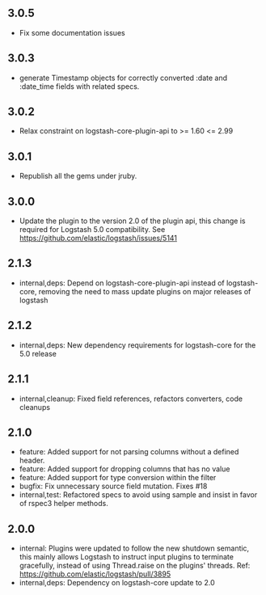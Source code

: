 ## 3.0.5
  - Fix some documentation issues

## 3.0.3
  - generate Timestamp objects for correctly converted :date and :date_time fields with related specs.

## 3.0.2
  - Relax constraint on logstash-core-plugin-api to >= 1.60 <= 2.99

## 3.0.1
  - Republish all the gems under jruby.
## 3.0.0
  - Update the plugin to the version 2.0 of the plugin api, this change is required for Logstash 5.0 compatibility. See https://github.com/elastic/logstash/issues/5141
## 2.1.3
 - internal,deps: Depend on logstash-core-plugin-api instead of logstash-core, removing the need to mass update plugins on major releases of logstash

## 2.1.2
 - internal,deps: New dependency requirements for logstash-core for the 5.0 release

## 2.1.1
 - internal,cleanup: Fixed field references, refactors converters, code cleanups

## 2.1.0
 - feature: Added support for not parsing columns without a defined header.
 - feature: Added support for dropping columns that has no value
 - feature: Added support for type conversion within the filter
 - bugfix: Fix unnecessary source field mutation. Fixes #18
 - internal,test: Refactored specs to avoid using sample and insist in favor of rspec3
   helper methods.

## 2.0.0
 - internal: Plugins were updated to follow the new shutdown semantic, this mainly allows Logstash to instruct input plugins to terminate gracefully,
   instead of using Thread.raise on the plugins' threads. Ref: https://github.com/elastic/logstash/pull/3895
 - internal,deps: Dependency on logstash-core update to 2.0
